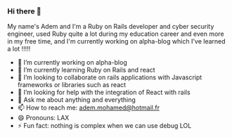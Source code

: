 ### Hi there 👋
My name's Adem and I'm a Ruby on Rails developer and cyber security engineer, used Ruby quite a lot during my education career and even more in my free time, and I'm currently working on alpha-blog which I've learned a lot !!!!!
- 🔭 I’m currently working on alpha-blog
- 🌱 I’m currently learning Ruby on Rails and react
- 👯 I’m looking to collaborate on rails applications with Javascript frameworks or libraries such as react
- 🤔 I’m looking for help with the integration of React with rails
- 💬 Ask me about anything and everything
- 📫 How to reach me: adem.mohamed@hotmail.fr
- 😄 Pronouns: LAX
- ⚡ Fun fact: nothing is complex when we can use debug LOL
<!--
**ALICHERIF/ALICHERIF** is a ✨ _special_ ✨ repository because its `README.md` (this file) appears on your GitHub profile.

Here are some ideas to get you started:


-->
